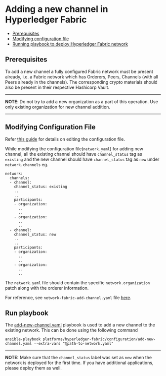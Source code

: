 <a name = "adding-new-channel-to-existing-network-in-fabric"></a>
# Adding a new channel in Hyperledger Fabric

- [Prerequisites](#prerequisites)
- [Modifying configuration file](#create_config_file)
- [Running playbook to deploy Hyperledger Fabric network](#run_network)


<a name = "prerequisites"></a>
## Prerequisites
To add a new channel a fully configured Fabric network must be present already, i.e. a Fabric network which has Orderers, Peers, Channels (with all Peers already in the channels). The corresponding crypto materials should also be present in their respective Hashicorp Vault. 

---
**NOTE**: Do not try to add a new organization as a part of this operation. Use only existing organization for new channel addition. 

---

<a name = "create_config_file"></a>
## Modifying Configuration File

Refer [this guide](./fabric_networkyaml.md) for details on editing the configuration file.

While modifying the configuration file(`network.yaml`) for adding new channel, all the existing channel should have `channel_status` tag as `existing` and the new channel should have `channel_status` tag as `new` under `network.channels` eg.

    network:
      channels:
      - channel:
        channel_status: existing
        ..
        ..
        participants:
        - organization:
          ..
          ..
        - organization:
          ..
          ..
      - channel:
        channel_status: new
        ..
        ..
        participants:
        - organization:
          ..
          ..
        - organization:
          ..
          ..


The `network.yaml` file should contain the specific `network.organization` patch along with the orderer information.


For reference, see `network-fabric-add-channel.yaml` file [here](https://github.com/hyperledger-labs/blockchain-automation-framework/tree/master/platforms/hyperledger-fabric/configuration/samples).

<a name = "run_network"></a>
## Run playbook

The [add-new-channel.yaml](https://github.com/hyperledger-labs/blockchain-automation-framework/tree/master/platforms/shared/configuration/add-new-channel.yaml) playbook is used to add a new channel to the existing network. This can be done using the following command

```
ansible-playbook platforms/hyperledger-fabric/configuration/add-new-channel.yaml --extra-vars "@path-to-network.yaml"
```

---
**NOTE:** Make sure that the `channel_status` label was set as `new` when the network is deployed for the first time. If you have additional applications, please deploy them as well.
